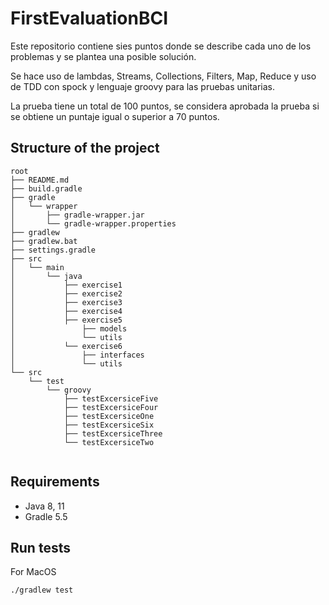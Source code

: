 # FirstEvaluationBCI

Este repositorio contiene sies puntos donde se describe cada
uno de los problemas y se plantea una posible solución.

Se hace uso de lambdas, Streams, Collections, Filters, Map,
Reduce y uso de TDD con spock y lenguaje groovy para las
pruebas unitarias.

La prueba tiene un total de 100 puntos, se considera aprobada
la prueba si se obtiene un puntaje igual o superior a 70 puntos.

## Structure of the project

```
root
├── README.md
├── build.gradle
├── gradle
│   └── wrapper
│       ├── gradle-wrapper.jar
│       └── gradle-wrapper.properties
├── gradlew
├── gradlew.bat
├── settings.gradle
├── src
│   └── main
│       └── java
│           ├── exercise1
│           ├── exercise2
│           ├── exercise3
│           ├── exercise4
│           ├── exercise5
│               ├── models
│               └── utils
│           └── exercise6
│               ├── interfaces
│               └── utils
└── src
    └── test
        └── groovy
            ├── testExcersiceFive
            ├── testExcersiceFour
            ├── testExcersiceOne
            ├── testExcersiceSix
            ├── testExcersiceThree
            └── testExcersiceTwo
        
```

## Requirements

- Java 8, 11
- Gradle 5.5

## Run tests

For MacOS

`` ./gradlew test ``
